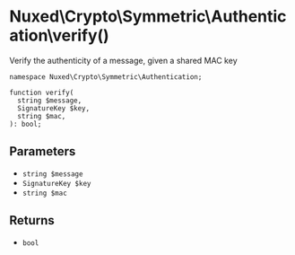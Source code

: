 # Nuxed\\Crypto\\Symmetric\\Authentication\\verify()




Verify the authenticity of a message, given a shared MAC key




``` Hack
namespace Nuxed\Crypto\Symmetric\Authentication;

function verify(
  string $message,
  SignatureKey $key,
  string $mac,
): bool;
```




## Parameters




+ ` string $message `
+ ` SignatureKey $key `
+ ` string $mac `




## Returns




* ` bool `